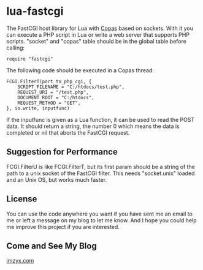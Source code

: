 lua-fastcgi
===========

The FastCGI host library for Lua with [Copas](//github.com/keplerproject/copas) based on sockets. With it you can execute a PHP script in Lua or write a web server that supports PHP scripts. "socket" and "copas" table should be in the global table before calling:

    require "fastcgi"

The following code should be executed in a Copas thread:

    FCGI.FilterT(port_to_php_cgi, {
        SCRIPT_FILENAME = "C:/htdocs/test.php",
        REQUEST_URI = "/test.php",
        DOCUMENT_ROOT = "C:/htdocs",
        REQUEST_METHOD = "GET",
    }, io.write, inputfunc)
  
If the inputfunc is given as a Lua function, it can be used to read the POST data. It should return a string, the number 0 which means the data is completed or nil that aborts the FastCGI request.

## Suggestion for Performance

FCGI.FilterU is like FCGI.FilterT, but its first param should be a string of the path to a unix socket of the FastCGI filter. This needs "socket.unix" loaded and an Unix OS, but works much faster.

## License

You can use the code anywhere you want if you have sent me an email to me or left a message on my blog to let me know. And I hope you could help me improve this project if you are interested.

## Come and See My Blog

[imzyx.com](http://imzyx.com)
